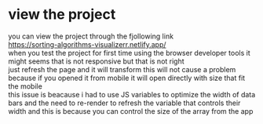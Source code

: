 
# view the project
you can view the project through the fjollowing link  
https://sorting-algorithms-visualizerr.netlify.app/   
when you test the project for first time using the browser developer tools it might seems that is not responsive but that is not right  
just refresh the page and it will transform this will not cause a problem because if you opened it from mobile it will open directly with size that fit the mobile  
this issue is beacause i had to use JS variables to optimize  the width of data bars and the need to re-render to refresh the variable that controls their width
and this is because you can control the size of the array from the app 



